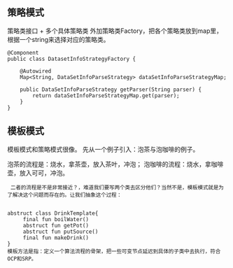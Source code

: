 ## 策略模式
策略类接口 + 多个具体策略类
外加策略类Factory，把各个策略类放到map里，根据一个string来选择对应的策略类。

    @Component
    public class DatasetInfoStrategyFactory {

        @Autowired
        Map<String, DataSetInfoParseStrategy> dataSetInfoParseStrategyMap;

        public DataSetInfoParseStrategy getParser(String parser) {
            return dataSetInfoParseStrategyMap.get(parser);
        }
    }

## 模板模式
  模板模式和策略模式很像。
  先从一个例子引入：泡茶与泡咖啡的例子。
    
   泡茶的流程是：烧水，拿茶壶，放入茶叶，冲泡；
   泡咖啡的流程：烧水，拿咖啡壶，放入可可，冲泡。

     二者的流程是不是非常接近？，难道我们要写两个类去区分他们？当然不是，模板模式就是为了解决这个问题而存在的。让我们抽象这个过程：
     
     
    abstruct class DrinkTemplate{
         final fun boilWater()
         abstruct fun getPot()
         abstruct fun putSource()
         final fun makeDrink()
    }
    模板方法是指：定义一个算法流程的骨架，把一些可变节点延迟到具体的子类中去执行，符合OCP和SRP。
